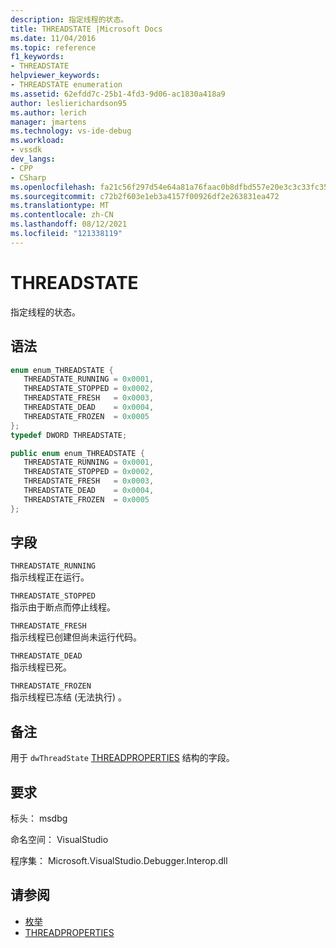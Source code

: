 ```yaml
---
description: 指定线程的状态。
title: THREADSTATE |Microsoft Docs
ms.date: 11/04/2016
ms.topic: reference
f1_keywords:
- THREADSTATE
helpviewer_keywords:
- THREADSTATE enumeration
ms.assetid: 62efdd7c-25b1-4fd3-9d06-ac1830a418a9
author: leslierichardson95
ms.author: lerich
manager: jmartens
ms.technology: vs-ide-debug
ms.workload:
- vssdk
dev_langs:
- CPP
- CSharp
ms.openlocfilehash: fa21c56f297d54e64a81a76faac0b8dfbd557e20e3c3c33fc359cd6153e4af87
ms.sourcegitcommit: c72b2f603e1eb3a4157f00926df2e263831ea472
ms.translationtype: MT
ms.contentlocale: zh-CN
ms.lasthandoff: 08/12/2021
ms.locfileid: "121338119"
---
```

# <a name="threadstate"></a>THREADSTATE
指定线程的状态。

## <a name="syntax"></a>语法

```cpp
enum enum_THREADSTATE { 
   THREADSTATE_RUNNING = 0x0001,
   THREADSTATE_STOPPED = 0x0002,
   THREADSTATE_FRESH   = 0x0003,
   THREADSTATE_DEAD    = 0x0004,
   THREADSTATE_FROZEN  = 0x0005
};
typedef DWORD THREADSTATE;
```

```csharp
public enum enum_THREADSTATE { 
   THREADSTATE_RUNNING = 0x0001,
   THREADSTATE_STOPPED = 0x0002,
   THREADSTATE_FRESH   = 0x0003,
   THREADSTATE_DEAD    = 0x0004,
   THREADSTATE_FROZEN  = 0x0005
};
```

## <a name="fields"></a>字段
 `THREADSTATE_RUNNING`\
 指示线程正在运行。

 `THREADSTATE_STOPPED`\
 指示由于断点而停止线程。

 `THREADSTATE_FRESH`\
 指示线程已创建但尚未运行代码。

 `THREADSTATE_DEAD`\
 指示线程已死。

 `THREADSTATE_FROZEN`\
 指示线程已冻结 (无法执行) 。

## <a name="remarks"></a>备注
 用于 `dwThreadState` [THREADPROPERTIES](../../../extensibility/debugger/reference/threadproperties.md) 结构的字段。

## <a name="requirements"></a>要求
 标头： msdbg

 命名空间： VisualStudio

 程序集： Microsoft.VisualStudio.Debugger.Interop.dll

## <a name="see-also"></a>请参阅
- [枚举](../../../extensibility/debugger/reference/enumerations-visual-studio-debugging.md)
- [THREADPROPERTIES](../../../extensibility/debugger/reference/threadproperties.md)
